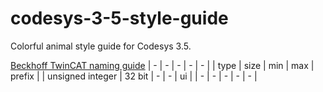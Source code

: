 # codesys-3-5-style-guide
Colorful animal style guide for Codesys 3.5.  

[Beckhoff TwinCAT naming guide](https://infosys.beckhoff.com/english.php?content=../content/1033/tc3_plc_intro/3146718603.html)
| - | - | - | - | - |
| type | size | min | max | prefix |
| unsigned integer | 32 bit | - | - | ui |
| - | - | - | - | - |

